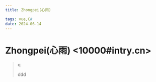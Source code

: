 ```yaml
---
title: Zhongpei(心雨)

tags: vue,C#
date: 2024-06-14
---
```


# Zhongpei(心雨) &lt;10000#intry.cn&gt;


> q
>
> ddd
